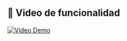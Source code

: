 ## 🎥 Video de funcionalidad

[![Video Demo](https://img.youtube.com/vi/8BHrqKxJbT0/0.jpg)](https://www.youtube.com/watch?v=8BHrqKxJbT0)
